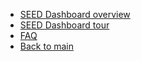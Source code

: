 - [SEED Dashboard overview](seed-overview.md)
- [SEED Dashboard tour](seed-dashboard-tour.md)
- [FAQ](seed-dashboard-faq.md)
- [Back to main](/)